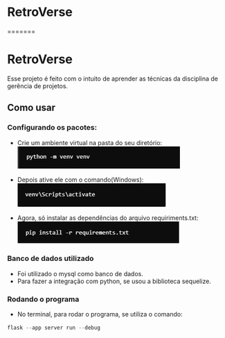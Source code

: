 # RetroVerse
=======
# **RetroVerse**

Esse projeto é feito com o intuito de aprender as técnicas da disciplina de gerência de projetos.

## Como usar

### Configurando os pacotes:
- Crie um ambiente virtual na pasta do seu diretório:<br>
![alt text](tutorialImages/image.png)

- Depois ative ele com o comando(Windows):<br>
![alt text](tutorialImages/image-1.png)

- Agora, só instalar as dependências do arquivo requiriments.txt:<br>
![alt text](tutorialImages/image-2.png)

### Banco de dados utilizado
- Foi utilizado o mysql como banco de dados.
- Para fazer a integração com python, se usou a biblioteca sequelize.


### Rodando o programa
- No terminal, para rodar o programa, se utiliza o comando:
~~~python
flask --app server run --debug
~~~
